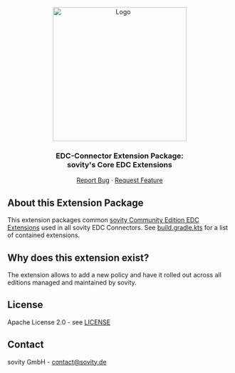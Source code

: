 <!-- PROJECT LOGO -->
<br />
<div align="center">
  <a href="https://github.com/sovity/edc-extensions">
    <img src="https://raw.githubusercontent.com/sovity/edc-ui/main/src/assets/images/sovity_logo.svg" alt="Logo" width="300">
  </a>

<h3 align="center">EDC-Connector Extension Package:<br />sovity's Core EDC Extensions</h3>

  <p align="center">
    <a href="https://github.com/sovity/edc-extensions/issues/new?template=bug_report.md">Report Bug</a>
    ·
    <a href="https://github.com/sovity/edc-extensions/issues/new?template=feature_request.md">Request Feature</a>
  </p>
</div>

## About this Extension Package

This extension packages common [sovity Community Edition EDC Extensions](..) used in all sovity EDC Connectors.
See [build.gradle.kts](build.gradle.kts) for a list of contained extensions.

## Why does this extension exist?

The extension allows to add a new policy and have it rolled out across all editions managed and
maintained by sovity.

## License

Apache License 2.0 - see [LICENSE](../../LICENSE)

## Contact

sovity GmbH - contact@sovity.de
